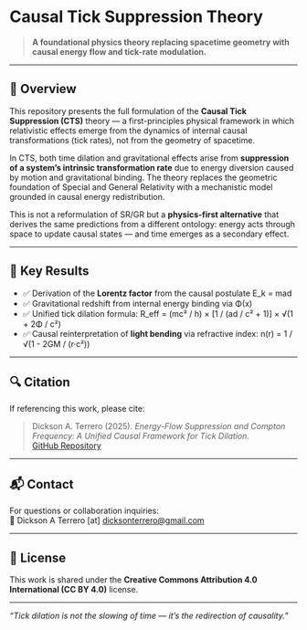 # Causal Tick Suppression Theory

> **A foundational physics theory replacing spacetime geometry with causal energy flow and tick-rate modulation.**

---

## 🧠 Overview

This repository presents the full formulation of the **Causal Tick Suppression (CTS)** theory — a first-principles physical framework in which relativistic effects emerge from the dynamics of internal causal transformations (tick rates), not from the geometry of spacetime.

In CTS, both time dilation and gravitational effects arise from **suppression of a system’s intrinsic transformation rate** due to energy diversion caused by motion and gravitational binding. The theory replaces the geometric foundation of Special and General Relativity with a mechanistic model grounded in causal energy redistribution.

This is not a reformulation of SR/GR but a **physics-first alternative** that derives the same predictions from a different ontology: energy acts through space to update causal states — and time emerges as a secondary effect.


---

## 📜 Key Results

- ✅ Derivation of the **Lorentz factor** from the causal postulate E_k = mad
- ✅ Gravitational redshift from internal energy binding via Φ(x)
- ✅ Unified tick dilation formula:  R_eff = (mc² / h) × [1 / (ad / c² + 1)] × √(1 + 2Φ / c²)
- ✅ Causal reinterpretation of **light bending** via refractive index: n(r) = 1 / √(1 - 2GM / (r·c²))

---

## 🔍 Citation

If referencing this work, please cite:

> Dickson A. Terrero (2025). *Energy-Flow Suppression and Compton Frequency: A Unified Causal Framework for Tick Dilation.*  
> [GitHub Repository](https://github.com/YOUR_USERNAME/causal-tick-suppression-theory)

---

## 📬 Contact

For questions or collaboration inquiries:  
**📧** Dickson A Terrero [at] dicksonterrero@gmail.com

---

## 📖 License

This work is shared under the **Creative Commons Attribution 4.0 International (CC BY 4.0)** license.

---

*“Tick dilation is not the slowing of time — it’s the redirection of causality.”*



